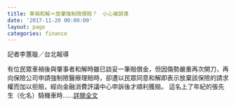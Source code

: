 ```yaml
---
title: 車禍和解＝放棄強制險理賠？　小心被誤導
date: '2017-11-20 00:00:00'
layout: page
categories: finance
---
```


記者李蕙璇／台北報導

有位民眾車禍後與肇事者和解時雖已談妥一筆賠償金，但因傷勢嚴重再次開刀，再向保險公司申請強制險醫療理賠時，卻遭以民眾同意和解即表示放棄該保險的請求權而加以拒賠，經向金融消費評議中心申訴後才順利獲賠。
這名上了年紀的張先生（化名）騎機車時......[詳閱全文](https://www.ettoday.net/news/20171119/1055289.htm)